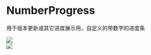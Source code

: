 # NumberProgress
用于版本更新或其它进度展示用，自定义的带数字的进度条

![](https://github.com/736008081/NumberProgress/blob/master/image/QQ%E5%9B%BE%E7%89%8720160202144158.png)  
![](https://github.com/736008081/NumberProgress/blob/master/image/QQ%E5%9B%BE%E7%89%8720160202144248.jpg)  
